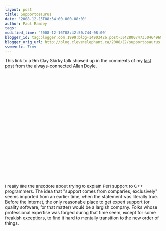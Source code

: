 ```yaml
---
layout: post
title: Supportosaurus
date: '2008-12-16T08:34:00.000-08:00'
author: Paul Ramsey
tags: 
modified_time: '2008-12-16T08:42:50.744-08:00'
blogger_id: tag:blogger.com,1999:blog-14903426.post-3042800747350464969
blogger_orig_url: http://blog.cleverelephant.ca/2008/12/supportosaurus.html
comments: True
---
```


This link to a 9m Clay Skirky talk showed up in the comments of my [last post](/2008/12/jack-in-box.html) from the always-connected Allan Doyle.

<object width="425" height="344"><param name="movie" value="http://www.youtube.com/v/Xe1TZaElTAs&hl=en&fs=1&rel=0&color1=0x2b405b&color2=0x6b8ab6"></param><param name="allowFullScreen" value="true"></param><param name="allowscriptaccess" value="always"></param><embed src="http://www.youtube.com/v/Xe1TZaElTAs&hl=en&fs=1&rel=0&color1=0x2b405b&color2=0x6b8ab6" type="application/x-shockwave-flash" allowscriptaccess="always" allowfullscreen="true" width="425" height="344"></embed></object>

I really like the anecdote about trying to explain Perl support to C++ programmers. The idea that "support comes from companies, exclusively" seems imported from an earlier time, when the statement was literally true.  Before the internet, the only reasonable place to get expert support (or quality software, for that matter) would be a largish company.  Folks whose professional expertise was forged during that time seem, except for some freakish exceptions, to find it hard to mentally transition to the new order of things.

